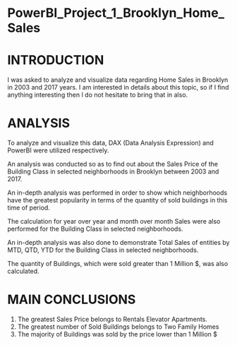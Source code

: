 # PowerBI_Project_1_Brooklyn_Home_Sales

# INTRODUCTION

I was asked to analyze and visualize data regarding Home Sales in Brooklyn in 2003 and 2017 years. 
I am interested in details about this topic, so if I find anything interesting then I do not hesitate to bring that in also. 

# ANALYSIS

To analyze and visualize this data, DAX (Data Analysis Expression) and PowerBI were utilized respectively.

An analysis was conducted so as to find out about the Sales Price of the Building Class in selected neighborhoods in Brooklyn between 2003 and 2017. 

An in-depth analysis was performed in order to show which neighborhoods have the greatest popularity in terms of the quantity of sold buildings in this time of period.

The calculation for year over year and month over month Sales were also performed for the Building Class in selected neighborhoods. 

An in-depth analysis was also done to demonstrate Total Sales of entities by MTD, QTD, YTD for the Building Class in selected neighborhoods.

The quantity of Buildings, which were sold greater than 1 Million $, was also calculated.

# MAIN CONCLUSIONS

1.	The greatest Sales Price belongs to Rentals Elevator Apartments.
2.	The greatest number of Sold Buildings belongs to Two Family Homes
3.	The majority of Buildings was sold by the price lower than 1 Million $
